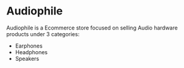 # Audiophile

Audiophile is a Ecommerce store focused on selling Audio hardware products under 3 categories:

-   Earphones
-   Headphones
-   Speakers


